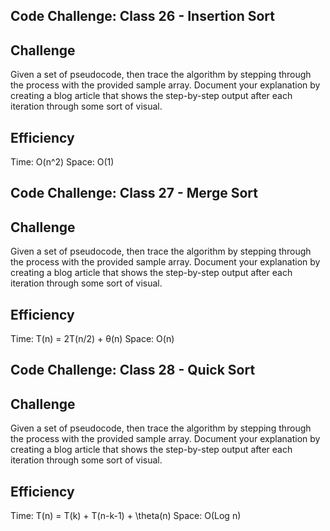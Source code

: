 ## Code Challenge:  Class 26 - Insertion Sort

## Challenge
Given a set of pseudocode, then trace the algorithm by stepping through the process with the provided sample array. Document your explanation by creating a blog article that shows the step-by-step output after each iteration through some sort of visual.

## Efficiency

Time:  O(n^2)
Space:  O(1)

## Code Challenge:  Class 27 - Merge Sort

## Challenge
Given a set of pseudocode, then trace the algorithm by stepping through the process with the provided sample array. Document your explanation by creating a blog article that shows the step-by-step output after each iteration through some sort of visual.

## Efficiency

Time:  T(n) = 2T(n/2) + θ(n)
Space:  O(n)

## Code Challenge:  Class 28 - Quick Sort

## Challenge
Given a set of pseudocode, then trace the algorithm by stepping through the process with the provided sample array. Document your explanation by creating a blog article that shows the step-by-step output after each iteration through some sort of visual.

## Efficiency

Time:   T(n) = T(k) + T(n-k-1) + \theta(n)
Space:  O(Log n) 